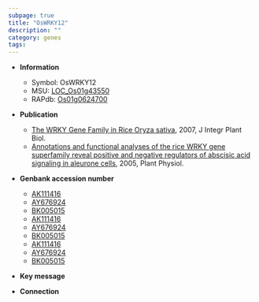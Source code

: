 ```yaml
---
subpage: true
title: "OsWRKY12"
description: ""
category: genes
tags: 
---
```


* **Information**  
    + Symbol: OsWRKY12  
    + MSU: [LOC_Os01g43550](http://rice.plantbiology.msu.edu/cgi-bin/ORF_infopage.cgi?orf=LOC_Os01g43550)  
    + RAPdb: [Os01g0624700](http://rapdb.dna.affrc.go.jp/viewer/gbrowse_details/irgsp1?name=Os01g0624700)  

* **Publication**  
    + [The WRKY Gene Family in Rice Oryza sativa](http://www.ncbi.nlm.nih.gov/pubmed?term=The+WRKY+Gene+Family+in+Rice+Oryza+sativa%5BTitle%5D), 2007, J Integr Plant Biol.
    + [Annotations and functional analyses of the rice WRKY gene superfamily reveal positive and negative regulators of abscisic acid signaling in aleurone cells](http://www.ncbi.nlm.nih.gov/pubmed?term=Annotations+and+functional+analyses+of+the+rice+WRKY+gene+superfamily+reveal+positive+and+negative+regulators+of+abscisic+acid+signaling+in+aleurone+cells%5BTitle%5D), 2005, Plant Physiol.

* **Genbank accession number**  
    + [AK111416](http://www.ncbi.nlm.nih.gov/nuccore/AK111416)
    + [AY676924](http://www.ncbi.nlm.nih.gov/nuccore/AY676924)
    + [BK005015](http://www.ncbi.nlm.nih.gov/nuccore/BK005015)
    + [AK111416](http://www.ncbi.nlm.nih.gov/nuccore/AK111416)
    + [AY676924](http://www.ncbi.nlm.nih.gov/nuccore/AY676924)
    + [BK005015](http://www.ncbi.nlm.nih.gov/nuccore/BK005015)
    + [AK111416](http://www.ncbi.nlm.nih.gov/nuccore/AK111416)
    + [AY676924](http://www.ncbi.nlm.nih.gov/nuccore/AY676924)
    + [BK005015](http://www.ncbi.nlm.nih.gov/nuccore/BK005015)

* **Key message**  

* **Connection**  



